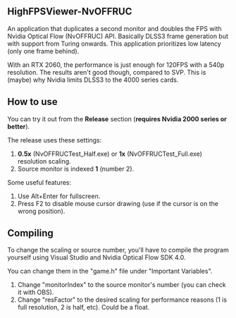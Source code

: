 
## HighFPSViewer-NvOFFRUC
An application that duplicates a second monitor and doubles the FPS with Nvidia Optical Flow (NvOFFRUC) API. Basically DLSS3 frame generation but with support from Turing onwards. This application prioritizes low latency (only one frame behind).

With an RTX 2060, the performance is just enough for 120FPS with a 540p resolution. The results aren't good though, compared to SVP. This is (maybe) why Nvidia limits DLSS3 to the 4000 series cards.

## How to use
You can try it out from the **Release** section (**requires Nvidia 2000 series or better**).

The release uses these settings:
1. **0.5x** (NvOFFRUCTest_Half.exe) or **1x** (NvOFFRUCTest_Full.exe) resolution scaling.
2. Source monitor is indexed **1** (number 2).

Some useful features:
1. Use Alt+Enter for fullscreen.
2. Press F2 to disable mouse cursor drawing (use if the cursor is on the wrong position).

## Compiling
To change the scaling or source number, you'll have to compile the program yourself using Visual Studio and Nvidia Optical Flow SDK 4.0.

You can change them in the "game.h" file under "Important Variables".

1. Change "monitorIndex" to the source monitor's number (you can check it with OBS).
2. Change "resFactor" to the desired scaling for performance reasons (1 is full resolution, 2 is half, etc). 
Could be a float.
